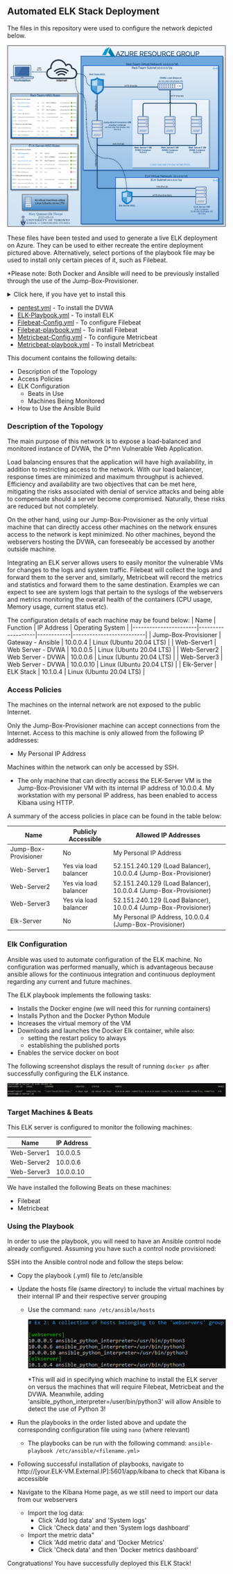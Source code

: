 ## Automated ELK Stack Deployment

The files in this repository were used to configure the network depicted below.  

![Network_Diagram](Images/Network_Diagram.PNG)

These files have been tested and used to generate a live ELK deployment on Azure. They can be used to either recreate the entire deployment pictured above. Alternatively, select portions of the playbook file may be used to install only certain pieces of it, such as Filebeat. 


*Please note: Both Docker and Ansible will need to be previously installed through the use of the Jump-Box-Provisioner. 
 <details>
 <summary> Click here, if you have yet to install this </summary>
 
 ---
 
  1. Start by installing `docker.io` on your Jump box.

    - Run `sudo apt update` then `sudo apt install docker.io`

2. Verify that the Docker service is running.

    - Run `sudo systemctl status docker`

      - **Note:** If the Docker service is not running, start it with `sudo systemctl start docker`.

3. Once Docker is installed, pull the container `cyberxsecurity/ansible`.

    - Run `sudo docker pull cyberxsecurity/ansible`.

    - You can also switch to the root user so you don't have to keep typing `sudo`.

    - Run `sudo su`.


4. Launch the Ansible container and connect to it using the appropriate Docker commands.

    - Run `docker run -ti cyberxsecurity/ansible:latest bash` to start the container.

    - Run `exit` to quit.
 
 ---
 
  </details>
  

* [pentest.yml](./Ansible/pentest.yml) - To install the DVWA
* [ELK-Playbook.yml](./Ansible/ELK-Playbook.yml) - To install ELK
* [Filebeat-Config.yml](./Ansible/Filebeat-Config.yml) - To configure Filebeat
* [Filebeat-playbook.yml](./Ansible/Filebeat-Playbook.yml) - To install Filebeat
* [Metricbeat-Config.yml](./Ansible/Metricbeat-Config.yml) - To configure Metricbeat
* [Metricbeat-playbook.yml](./Ansible/Metricbeat-Playbook.yml) - To install Metricbeat

This document contains the following details:
- Description of the Topology
- Access Policies
- ELK Configuration
  - Beats in Use
  - Machines Being Monitored
- How to Use the Ansible Build


### Description of the Topology

The main purpose of this network is to expose a load-balanced and monitored instance of DVWA, the D*mn Vulnerable Web Application.

Load balancing ensures that the application will have high availability, in addition to restricting access to the network. With our load balancer, response times are minimized and maximum throughput is achieved. Efficiency and availability are two objectives that can be met here, mitigating the risks associated with denial of service attacks and being able to compensate should a server become compromised. Naturally, these risks are reduced but not completely. 

On the other hand, using our Jump-Box-Provisioner as the only virtual machine that can directly access other machines on the network ensures
access to the network is kept minimized. No other machines, beyond the webservers hosting the DVWA, can foreseeably be accessed by another outside machine.

Integrating an ELK server allows users to easily monitor the vulnerable VMs for changes to the logs and system traffic. Filebeat will collect the logs and forward them to the server and, similarly, Metricbeat will record the metrics and statistics and forward them to the same destination. Examples we can expect to see are system logs that pertain to the syslogs of the webservers and metrics monitoring the overall health of the containers (CPU usage, Memory usage, current status etc).

The configuration details of each machine may be found below:
|          Name         |      Function     | IP Address |     Operating System     |
|-----------------------|-------------------|------------|--------------------------|
| Jump-Box-Provisioner  | Gateway - Ansible | 10.0.0.4   | Linux (Ubuntu 20.04 LTS) |
| Web-Server1           | Web Server - DVWA | 10.0.0.5   | Linux (Ubuntu 20.04 LTS) |
| Web-Server2           | Web Server - DVWA | 10.0.0.6   | Linux (Ubuntu 20.04 LTS) |
| Web-Server3           | Web Server - DVWA | 10.0.0.10  | Linux (Ubuntu 20.04 LTS) |
| Elk-Server            | ELK Stack         | 10.1.0.4   | Linux (Ubuntu 20.04 LTS) |

### Access Policies

The machines on the internal network are not exposed to the public Internet. 

Only the Jump-Box-Provisioner machine can accept connections from the Internet. Access to this machine is only allowed from the following IP addresses:
- My Personal IP Address

Machines within the network can only be accessed by SSH.
- The only machine that can directly access the ELK-Server VM is the Jump-Box-Provisioner VM with its internal IP address of 10.0.0.4. My workstation with my personal IP address, has been enabled to access Kibana using HTTP. 


A summary of the access policies in place can be found in the table below:

|          Name         |  Publicly Accessible  |                      Allowed IP Addresses                       |
|-----------------------|-----------------------|-----------------------------------------------------------------|
| Jump-Box-Provisioner  | No                    | My Personal IP Address                                          |
| Web-Server1           | Yes via load balancer | 52.151.240.129 (Load Balancer), 10.0.0.4 (Jump-Box-Provisioner) |
| Web-Server2           | Yes via load balancer | 52.151.240.129 (Load Balancer), 10.0.0.4 (Jump-Box-Provisioner) |
| Web-Server3           | Yes via load balancer | 52.151.240.129 (Load Balancer), 10.0.0.4 (Jump-Box-Provisioner) |
| Elk-Server            | No                    | My Personal IP Address, 10.0.0.4 (Jump-Box-Provisioner)         |

### Elk Configuration

Ansible was used to automate configuration of the ELK machine. No configuration was performed manually, which is advantageous because 
ansible allows for the continuous integration and continuous deployment regarding any current and future machines.

The ELK playbook implements the following tasks:
- Installs the Docker engine (we will need this for running containers)
- Installs Python and the Docker Python Module
- Increases the virtual memory of the VM
- Downloads and launches the Docker Elk container, while also:
  - setting the restart policy to always
  - establishing the published ports
- Enables the service docker on boot

The following screenshot displays the result of running `docker ps` after successfully configuring the ELK instance.

![docker-ps-output](Images/docker-ps-output.PNG)

### Target Machines & Beats
This ELK server is configured to monitor the following machines:

|         Name          | IP Address |   
|-----------------------|------------|
| Web-Server1           | 10.0.0.5   |
| Web-Server2           | 10.0.0.6   | 
| Web-Server3           | 10.0.0.10  | 


We have installed the following Beats on these machines:
- Filebeat
- Metricbeat

### Using the Playbook
In order to use the playbook, you will need to have an Ansible control node already configured. Assuming you have such a control node provisioned: 

SSH into the Ansible control node and follow the steps below:
- Copy the playbook (.yml) file to /etc/ansible 
- Update the hosts file (same directory) to include the virtual machines by their internal IP and their respective server grouping
  - Use the command:
    `nano /etc/ansible/hosts`

    ![hosts](Images/hosts.PNG)

    *This will aid in specifying which machine to install the ELK server on versus the machines that will require Filebeat, Metricbeat and the DVWA. Meanwhile, adding 'ansible_python_interpreter=/user/bin/python3' will allow Ansible to detect the use of Python 3!
  
- Run the playbooks in the order listed above and update the corresponding configuration file using `nano` (where relevant) 
  - The playbooks can be run with the following command:
  `ansible-playbook /etc/ansible/<filename.yml>`
- Following successful installation of playbooks, navigate to http://[your.ELK-VM.External.IP]:5601/app/kibana to check that Kibana is accessible  
- Navigate to the Kibana Home page, as we still need to import our data from our webservers
  - Import the log data:
    - Click 'Add log data' and 'System logs'
    - Click 'Check data' and then 'System logs dashboard'
  - Import the metric data"
    - Click 'Add metric data' and 'Docker Metrics'
    - Click 'Check data' and then 'Docker metrics dashboard'
    


Congratuations! You have successfully deployed this ELK Stack!  


